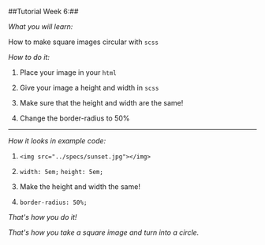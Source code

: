 ##Tutorial Week 6:##

_What you will learn:_

How to make square images circular with `scss`

_How to do it:_

1. Place your image in your `html`

2. Give your image a height and width in `scss`

3. Make sure that the height and width are the same!

4. Change the border-radius to 50%

-------------------------------------------------------

_How it looks in example code:_

1. `<img src="../specs/sunset.jpg"></img>`

2. `width: 5em;`
   `height: 5em;`

3. Make the height and width the same!

4. `border-radius: 50%;`

_That's how you do it!_

_That's how you take a square image and turn into a circle._
